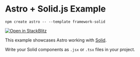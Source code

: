 # Astro + Solid.js Example

```
npm create astro -- --template framework-solid
```

[![Open in StackBlitz](https://developer.stackblitz.com/img/open_in_stackblitz.svg)](https://stackblitz.com/github/withastro/astro/tree/latest/examples/framework-solid)

This example showcases Astro working with [Solid](https://www.solidjs.com/).

Write your Solid components as `.jsx` or `.tsx` files in your project.
